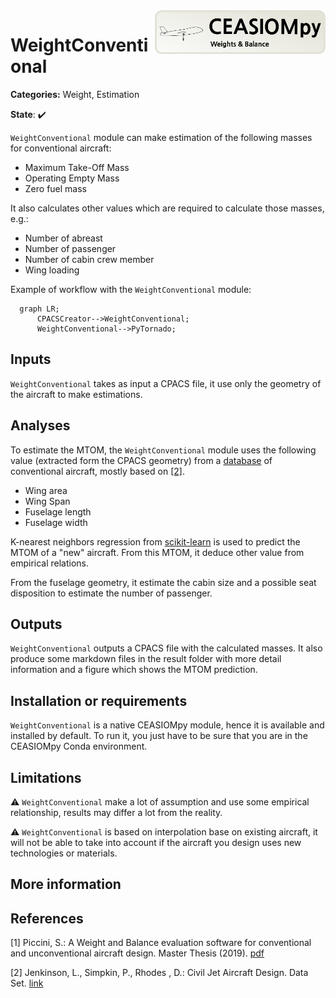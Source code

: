 <img align="right" height="70" src="../../documents/logos/CEASIOMpy_banner_weights.png">

# WeightConventional

**Categories:** Weight, Estimation

**State**: :heavy_check_mark:

`WeightConventional` module can make estimation of the following masses for conventional aircraft:

- Maximum Take-Off Mass
- Operating Empty Mass
- Zero fuel mass

It also calculates other values which are required to calculate those masses, e.g.:

- Number of abreast
- Number of passenger
- Number of cabin crew member
- Wing loading

Example of workflow with the `WeightConventional` module:

```mermaid
  graph LR;
      CPACSCreator-->WeightConventional;
      WeightConventional-->PyTornado;
```

## Inputs

`WeightConventional` takes as input a CPACS file, it use only the geometry of the aircraft to make estimations.

## Analyses

To estimate the MTOM, the `WeightConventional` module uses the following value (extracted form the CPACS geometry) from a [database](files/AircraftData2018_v3_ste.csv) of conventional aircraft, mostly based on [[2]](#CJAD).

- Wing area
- Wing Span
- Fuselage length
- Fuselage width

K-nearest neighbors regression from [scikit-learn](https://scikit-learn.org/stable/modules/generated/sklearn.neighbors.KNeighborsRegressor.html?highlight=kneighbors#sklearn.neighbors.KNeighborsRegressor.kneighbors) is used to predict the MTOM of a "new" aircraft. From this MTOM, it deduce other value from empirical relations.

From the fuselage geometry, it estimate the cabin size and a possible seat disposition to estimate the number of passenger.

## Outputs

`WeightConventional` outputs a CPACS file with the calculated masses. It also produce some markdown files in the result folder with more detail information and a figure which shows the MTOM prediction.

## Installation or requirements

`WeightConventional` is a native CEASIOMpy module, hence it is available and installed by default. To run it, you just have to be sure that you are in the CEASIOMpy Conda environment.

## Limitations

:warning: `WeightConventional` make a lot of assumption and use some empirical relationship, results may differ a lot from the reality.

:warning: `WeightConventional` is based on interpolation base on existing aircraft, it will not be able to take into account if the aircraft you design uses new technologies or materials.

## More information

## References

<a id="Picc19">[1]</a> Piccini, S.: A Weight and Balance evaluation software for conventional and unconventional aircraft design. Master Thesis (2019). [pdf](files/Master_Thesis_report_Stefano_Piccini.pdf)

<a id="CJAD">[2]</a> Jenkinson, L., Simpkin, P., Rhodes
, D.: Civil Jet Aircraft Design. Data Set. [link](https://booksite.elsevier.com/9780340741528/appendices/data-a/default.htm)

